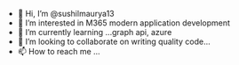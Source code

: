 - 👋 Hi, I’m @sushilmaurya13
- 👀 I’m interested in M365 modern application development
- 🌱 I’m currently learning ...graph api, azure
- 💞️ I’m looking to collaborate on writing quality code...
- 📫 How to reach me ...

<!---
sushilmaurya13/sushilmaurya13 is a ✨ special ✨ repository because its `README.md` (this file) appears on your GitHub profile.
You can click the Preview link to take a look at your changes.
--->
